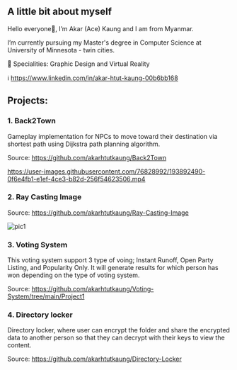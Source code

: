 ## A little bit about myself

Hello everyone👋, I’m Akar (Ace) Kaung and I am from Myanmar.

I’m currently pursuing my Master's degree in Computer Science at University of Minnesota - twin cities.

💪 Specialities: Graphic Design and Virtual Reality

ℹ️ https://www.linkedin.com/in/akar-htut-kaung-00b6bb168

## Projects:
### 1. Back2Town
Gameplay implementation for NPCs to move toward their destination via shortest path using Dijkstra path planning algorithm.

Source: https://github.com/akarhtutkaung/Back2Town

https://user-images.githubusercontent.com/76828992/193892490-0f6e4fb1-e1ef-4ce3-b82d-256f54623506.mp4

### 2. Ray Casting Image

Source: https://github.com/akarhtutkaung/Ray-Casting-Image

![pic1](https://user-images.githubusercontent.com/76828992/194259950-75a4f0cf-f0f6-4453-8b0c-cbf72f34f68c.jpg)

### 3. Voting System 

This voting system support 3 type of voing; Instant Runoff, Open Party Listing, and Popularity Only. It will generate results for which person has won depending on the type of voting system.

Source: https://github.com/akarhtutkaung/Voting-System/tree/main/Project1

### 4. Directory locker

Directory locker, where user can encrypt the folder and share the encrypted data to another person so that they can decrypt with their keys to view the content.

Source: https://github.com/akarhtutkaung/Directory-Locker



<!---
akarhtutkaung/akarhtutkaung is a ✨ special ✨ repository because its `README.md` (this file) appears on your GitHub profile.
You can click the Preview link to take a look at your changes.
--->
